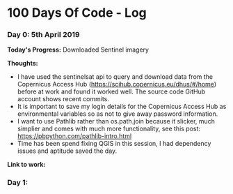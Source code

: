 # 100 Days Of Code - Log

### Day 0: 5th April 2019

**Today's Progress:** Downloaded Sentinel imagery

**Thoughts:**
- I have used the sentinelsat api to query and download data from the Copernicus Access Hub (https://scihub.copernicus.eu/dhus/#/home) before at work and found it worked well. The source code GitHub account shows recent commits. 
- It is important to save my login details for the Copernicus Access Hub as environmental variables so as not to give away password information. 
- I want to use Pathlib rather than os.path.join because it slicker, much simplier and comes with much more functionality, see this post: https://pbpython.com/pathlib-intro.html
- Time has been spend fixing QGIS in this session, I had dependency issues and aptitude saved the day. 

**Link to work:**


### Day 1: 
